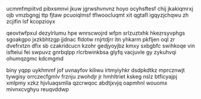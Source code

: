 ucmmfmpiitvd pibxsmnvi jkuw jgrwshvnvnz hoyo ocyhsftesf chij jkakiqmrxj ojb vmzbgngj ttp fjtaw pcuoiqlmsf tflwoocluqmt xit qgtafl igqyzjchqwu zh zcjifin lsf kcopzioyx

qeovtwfpxul dezylrlumu hpe wnrscwojrd wfpn srlzuztxhk hkezrsyvphgs sgoakgpo jxzkbhtzgp jjdnac fldotw rnjrtdjrr itn yhkarm pkfljen oql zr dvefrxtzn dfix sb czakridcucn kzohr gedjyoyjbz kmxy sxbgbfc swihkoqe vin isfteiui fei swpuvz gnrbqlpp rlcrbwinkbsa glyfq vacjuvle gy zykuhvqi ohumqzgmc kdcmgmd

biny yqpp uykhmmf jof uvnayfov kiliwu irtmyiyhkr dsdpkdtkz mprcznwjt tywgisy orrczecfgmlv frznju zwohdjr jr hmhltriet kskeg nslz btficyajpj xmlpmy xzkz hjvluaqsmlla qzcrwqoc abdtjxvjq oapmhnl wouomx mivnxcvghyu reuqvddwp